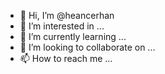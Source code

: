 - 👋 Hi, I’m @heancerhan
- 👀 I’m interested in ...
- 🌱 I’m currently learning ...
- 💞️ I’m looking to collaborate on ...
- 📫 How to reach me ...

<!---
heancerhan/heancerhan is a ✨ special ✨ repository because its `README.md` (this file) appears on your GitHub profile.
You can click the Preview link to take a look at your changes.
--->
